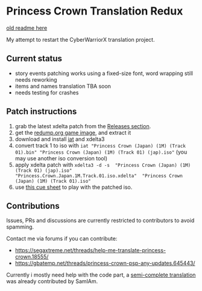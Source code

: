 
# Princess Crown Translation Redux

[old readme here](readme.txt.old)

My attempt to restart the CyberWarriorX translation project.

## Current status

 - story events patching works using a fixed-size font, word wrapping still needs reworking
 - items and names translation TBA soon
 - needs testing for crashes

## Patch instructions

1. grab the latest xdelta patch from the [Releases section](https://github.com/eadmaster/pcrown/releases).
2. get the [redump.org game image](http://redump.org/disc/4901/), and extract it
3. download and install [iat](http://sourceforge.net/projects/iat.berlios/) and xdelta3
4. convert track 1 to iso with
`iat "Princess Crown (Japan) (1M) (Track 01).bin" "Princess Crown (Japan) (1M) (Track 01) (jap).iso"`  (you may use another iso conversion tool)
5. apply xdelta patch with
`xdelta3 -d -s  "Princess Crown (Japan) (1M) (Track 01) (jap).iso"  "Princess.Crown.Japan.1M.Track.01.iso.xdelta"  "Princess Crown (Japan) (1M) (Track 01).iso"`
6. use [this cue sheet](https://github.com/eadmaster/pcrown/blob/master/src/buildcd/Princess%20Crown%20(Japan)%20(1M).cue) to play with the patched iso.


## Contributions
 
Issues, PRs and discussions are currently restricted to contributors to avoid spamming.

Contact me via forums if you can contribute:

 - https://segaxtreme.net/threads/help-me-translate-princess-crown.18555/
 - https://gbatemp.net/threads/princess-crown-psp-any-updates.645443/

Currently i mostly need help with the code part, a [semi-complete translation](https://github.com/eadmaster/pcrown/tree/master/script/eng) was already contributed by SamIAm.

